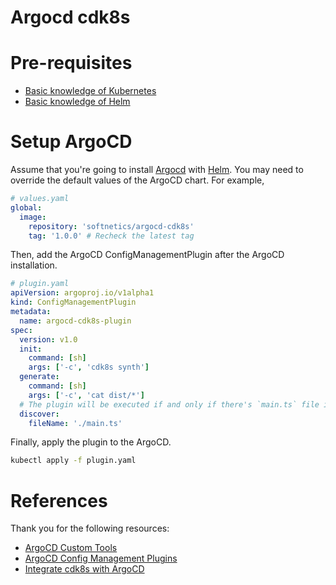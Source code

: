 # Argocd cdk8s

# Pre-requisites

- [Basic knowledge of Kubernetes](https://kubernetes.io/docs/tutorials/kubernetes-basics/)
- [Basic knowledge of Helm](https://helm.sh/docs/intro/quickstart/)

# Setup ArgoCD

Assume that you're going to install [Argocd](https://argo-cd.readthedocs.io/en/stable/) with [Helm](https://helm.sh/). You may need to override the default values of the ArgoCD chart. For example,

```yaml
# values.yaml
global:
  image:
    repository: 'softnetics/argocd-cdk8s'
    tag: '1.0.0' # Recheck the latest tag
```

Then, add the ArgoCD ConfigManagementPlugin after the ArgoCD installation.

```yaml
# plugin.yaml
apiVersion: argoproj.io/v1alpha1
kind: ConfigManagementPlugin
metadata:
  name: argocd-cdk8s-plugin
spec:
  version: v1.0
  init:
    command: [sh]
    args: ['-c', 'cdk8s synth']
  generate:
    command: [sh]
    args: ['-c', 'cat dist/*']
  # The plugin will be executed if and only if there's `main.ts` file in the root of the source directory.
  discover:
    fileName: './main.ts'
```

Finally, apply the plugin to the ArgoCD.

```bash
kubectl apply -f plugin.yaml
```

# References

Thank you for the following resources:

- [ArgoCD Custom Tools](https://argo-cd.readthedocs.io/en/stable/operator-manual/custom_tools/)
- [ArgoCD Config Management Plugins](https://argo-cd.readthedocs.io/en/stable/operator-manual/config-management-plugins/)
- [Integrate cdk8s with ArgoCD](https://shipit.dev/posts/integrating-cdk8s-with-argocd.html)
